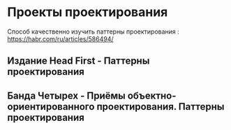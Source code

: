 # Проекты проектирования

Способ качественно изучить паттерны проектирования : https://habr.com/ru/articles/586494/

## Издание Head First - Паттерны проектирования

## Банда Четырех - Приёмы объектно-ориентированного проектирования. Паттерны проектирования
